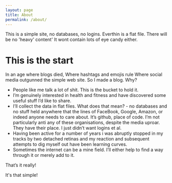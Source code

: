 ```yaml
---
layout: page
title: About
permalink: /about/
---
```


This is a simple site, no databases, no logins. Everthin is a flat file. There will be no 'heavy' content'
It wont contain lots of eye candy either.

# This is the start 
In an age where blogs died,
Where hashtags and emojis rule
Where social media outgunned the simple web site.
So I made a blog.
Why?
* People like me talk a lot of shit. This is the bucket to hold it.
* I’m genuinely interested in health and fitness and have discovered some useful stuff I’d like to share.
* I’ll collect the data in flat files. What does that mean? - no databases and no stuff held anywhere that the lines of FaceBook, Google, Amazon, or indeed anyone needs to care about. It’s github, place of code. I’m not particularly anti any of these organisations, despite the media uproar. They have their place. I just didn’t want logins et al. 
* Having been active for a number of years i was abruptly stopped in my tracks by two detached retinas and my reaction and subsequent attempts to dig myself out have been learning curves.
* Sometimes the internet can be a mine field. I’ll either help to find a way through it or merely add to it.

That’s it really!

It's that simple!

